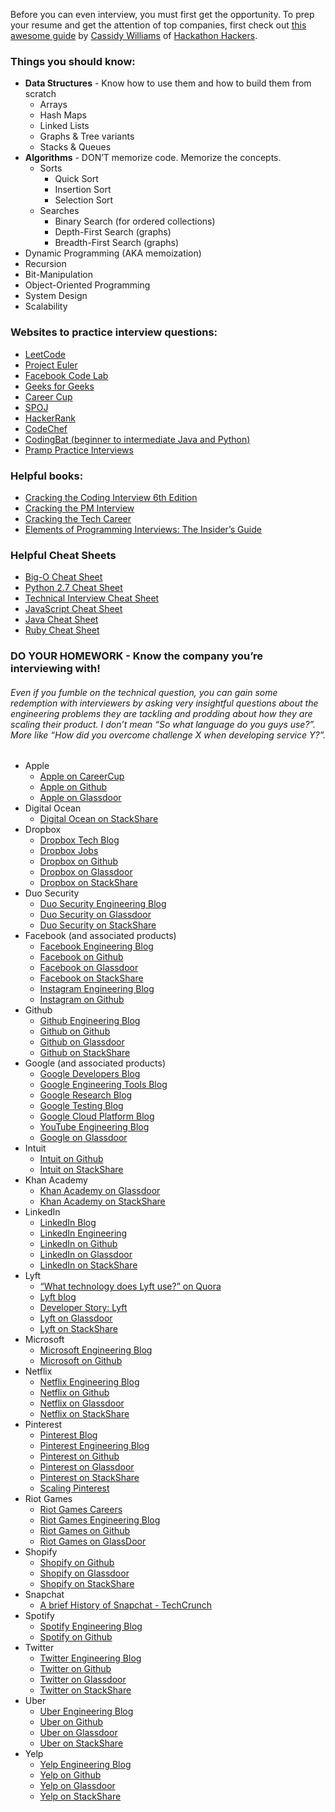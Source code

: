 Before you can even interview, you must first get the opportunity. To prep your resume and get the attention of top companies, first check out [this awesome guide](https://github.com/cassidoo/getting-a-gig) by [Cassidy Williams](http://www.cassidoo.co/) of [Hackathon Hackers](https://www.facebook.com/groups/hackathonhackers/).

### Things you should know:

- **Data Structures** - Know how to use them and how to build them from scratch
  - Arrays
  - Hash Maps
  - Linked Lists
  - Graphs & Tree variants
  - Stacks & Queues
- **Algorithms** - DON’T memorize code. Memorize the concepts.
  - Sorts
    - Quick Sort
    - Insertion Sort
    - Selection Sort
  - Searches
    - Binary Search (for ordered collections)
    - Depth-First Search (graphs)
    - Breadth-First Search (graphs)
- Dynamic Programming (AKA memoization)
- Recursion
- Bit-Manipulation
- Object-Oriented Programming
- System Design
- Scalability

### Websites to practice interview questions:

- [LeetCode](https://leetcode.com/)
- [Project Euler](https://projecteuler.net/)
- [Facebook Code Lab](https://codelab.interviewbit.com/index/)
- [Geeks for Geeks](http://qa.geeksforgeeks.org/)
- [Career Cup](http://www.careercup.com/page)
- [SPOJ](http://www.spoj.com/)
- [HackerRank](https://www.hackerrank.com/)
- [CodeChef](https://www.codechef.com/)
- [CodingBat (beginner to intermediate Java and Python)](http://codingbat.com/)
- [Pramp Practice Interviews](https://www.pramp.com/)

### Helpful books:

- [Cracking the Coding Interview 6th Edition](http://www.amazon.com/gp/product/0984782850/)
- [Cracking the PM Interview](http://www.amazon.com/Cracking-PM-Interview-Product-Technology/dp/0984782818/)
- [Cracking the Tech Career](http://www.amazon.com/Cracking-Tech-Career-Insider-Microsoft/dp/1118968085/)
- [Elements of Programming Interviews: The Insider’s Guide](http://www.amazon.com/Elements-Programming-Interviews-Insiders-Guide/dp/1479274836/)

### Helpful Cheat Sheets

- [Big-O Cheat Sheet](http://bigocheatsheet.com/)
- [Python 2.7 Cheat Sheet](http://www.astro.up.pt/~sousasag/Python_For_Astronomers/Python_qr.pdf)
- [Technical Interview Cheat Sheet](https://gist.github.com/TSiege/cbb0507082bb18ff7e4b)
- [JavaScript Cheat Sheet](http://overapi.com/javascript/)
- [Java Cheat Sheet](http://overapi.com/java/)
- [Ruby Cheat Sheet](http://overapi.com/ruby/)

### DO YOUR HOMEWORK - Know the company you’re interviewing with!

###### Even if you fumble on the technical question, you can gain some redemption with interviewers by asking _very_ insightful questions about the engineering problems they are tackling and prodding about how they are scaling their product. I don’t mean “So what language do you guys use?”. More like “How did you overcome challenge X when developing service Y?”.

- Apple
  - [Apple on CareerCup](http://www.careercup.com/page?pid=apple-interview-questions)
  - [Apple on Github](https://github.com/apple)
  - [Apple on Glassdoor](http://www.glassdoor.com/Overview/Working-at-Apple-EI_IE1138.11,16.htm)
- Digital Ocean
  - [Digital Ocean on StackShare](http://stackshare.io/digitalocean/digitalocean)
- Dropbox
  - [Dropbox Tech Blog](https://blogs.dropbox.com/tech/)
  - [Dropbox Jobs](https://www.dropbox.com/jobs)
  - [Dropbox on Github](https://github.com/dropbox)
  - [Dropbox on Glassdoor](http://www.glassdoor.com/Overview/Working-at-Dropbox-EI_IE415350.11,18.htm)
  - [Dropbox on StackShare](http://stackshare.io/dropbox/dropbox)
- Duo Security
  - [Duo Security Engineering Blog](https://www.duosecurity.com/blog/category/engineering)
  - [Duo Security on Glassdoor](http://www.glassdoor.com/Overview/Working-at-Duo-Security-EI_IE776456.11,23.htm)
  - [Duo Security on StackShare](http://stackshare.io/duo-security/duo-security)
- Facebook (and associated products)
  - [Facebook Engineering Blog](https://code.facebook.com/)
  - [Facebook on Github](https://github.com/facebook)
  - [Facebook on Glassdoor](http://www.glassdoor.com/facebook)
  - [Facebook on StackShare](http://stackshare.io/facebook/facebook)
  - [Instagram Engineering Blog](http://instagram-engineering.tumblr.com/)
  - [Instagram on Github](https://github.com/instagram)
- Github
  - [Github Engineering Blog](https://github.com/blog/category/engineering)
  - [Github on Github](https://github.com/github)
  - [Github on Glassdoor](http://www.glassdoor.com/Overview/Working-at-GitHub-EI_IE671945.11,17.htm)
  - [Github on StackShare](http://stackshare.io/github/github)
- Google (and associated products)
  - [Google Developers Blog](http://googledevelopers.blogspot.com/)
  - [Google Engineering Tools Blog](http://google-engtools.blogspot.com/)
  - [Google Research Blog](http://googleresearch.blogspot.com/)
  - [Google Testing Blog](http://googletesting.blogspot.com/)
  - [Google Cloud Platform Blog](http://googlecloudplatform.blogspot.com/)
  - [YouTube Engineering Blog](http://youtube-eng.blogspot.com/)
  - [Google on Glassdoor](http://www.glassdoor.com/Overview/Working-at-Google-EI_IE9079.11,17.htm)
- Intuit
  - [Intuit on Github](https://github.com/intuit)
  - [Intuit on StackShare](http://stackshare.io/intuit/intuit)
- Khan Academy
  - [Khan Academy on Glassdoor](http://www.glassdoor.com/Overview/Working-at-Khan-Academy-EI_IE452278.11,23.htm)
  - [Khan Academy on StackShare](http://stackshare.io/khan-academy/khan-academy)
- LinkedIn
  - [LinkedIn Blog](http://blog.linkedin.com/)
  - [LinkedIn Engineering](https://engineering.linkedin.com/)
  - [LinkedIn on Github](https://github.com/linkedin)
  - [LinkedIn on Glassdoor](http://www.glassdoor.com/Overview/Working-at-LinkedIn-EI_IE34865.11,19.htm)
  - [LinkedIn on StackShare](http://stackshare.io/linkedin/linkedin)
- Lyft
  - [“What technology does Lyft use?” on Quora](https://www.quora.com/What-technology-does-Lyft-use)
  - [Lyft blog](http://blog.lyft.com/)
  - [Developer Story: Lyft](http://www.developereconomics.com/developer-story-lyft/)
  - [Lyft on Glassdoor](http://www.glassdoor.com/Overview/Working-at-Lyft-EI_IE700614.11,15.htm)
  - [Lyft on StackShare](http://stackshare.io/lyft/lyft)
- Microsoft
  - [Microsoft Engineering Blog](https://engineering.microsoft.com/)
  - [Microsoft on Github](https://github.com/microsoft)
- Netflix
  - [Netflix Engineering Blog](http://techblog.netflix.com/)
  - [Netflix on Github](https://github.com/netflix)
  - [Netflix on Glassdoor](http://www.glassdoor.com/Overview/Working-at-Netflix-EI_IE11891.11,18.htm)
  - [Netflix on StackShare](http://stackshare.io/netflix/netflix)
- Pinterest
  - [Pinterest Blog](https://blog.pinterest.com/en)
  - [Pinterest Engineering Blog](https://engineering.pinterest.com/)
  - [Pinterest on Github](https://github.com/pinterest)
  - [Pinterest on Glassdoor](http://www.glassdoor.com/Overview/Working-at-Pinterest-EI_IE503467.11,20.htm)
  - [Pinterest on StackShare](http://stackshare.io/pinterest/pinterest)
  - [Scaling Pinterest](http://highscalability.com/blog/2013/4/15/scaling-pinterest-from-0-to-10s-of-billions-of-page-views-a.html)
- Riot Games
  - [Riot Games Careers](http://www.riotgames.com/careers)
  - [Riot Games Engineering Blog](https://engineering.riotgames.com/)
  - [Riot Games on Github](https://github.com/riotgames)
  - [Riot Games on GlassDoor](https://www.glassdoor.com/Overview/Working-at-Riot-Games-EI_IE247538.11,21.htm)
- Shopify
  - [Shopify on Github](https://github.com/shopify)
  - [Shopify on Glassdoor](http://www.glassdoor.com/Overview/Working-at-Shopify-EI_IE675933.11,18.htm)
  - [Shopify on StackShare](http://stackshare.io/shopify/shopify)
- Snapchat
  - [A brief History of Snapchat - TechCrunch](http://techcrunch.com/gallery/a-brief-history-of-snapchat/)
- Spotify
  - [Spotify Engineering Blog](https://labs.spotify.com/)
  - [Spotify on Github](https://github.com/spotify)
- Twitter
  - [Twitter Engineering Blog](https://blog.twitter.com/engineering)
  - [Twitter on Github](https://github.com/twitter)
  - [Twitter on Glassdoor](http://www.glassdoor.com/Overview/Working-at-Twitter-EI_IE100569.11,18.htm)
  - [Twitter on StackShare](http://stackshare.io/twitter/twitter)
- Uber
  - [Uber Engineering Blog](https://eng.uber.com/)
  - [Uber on Github](https://github.com/uber)
  - [Uber on Glassdoor](http://www.glassdoor.com/Overview/Working-at-Uber-EI_IE575263.11,15.htm)
  - [Uber on StackShare](http://stackshare.io/uber/uber)
- Yelp
  - [Yelp Engineering Blog](http://engineeringblog.yelp.com/)
  - [Yelp on Github](https://github.com/yelp)
  - [Yelp on Glassdoor](http://www.glassdoor.com/Overview/Working-at-Yelp-EI_IE43314.11,15.htm)
  - [Yelp on StackShare](http://stackshare.io/yelp/yelp)

